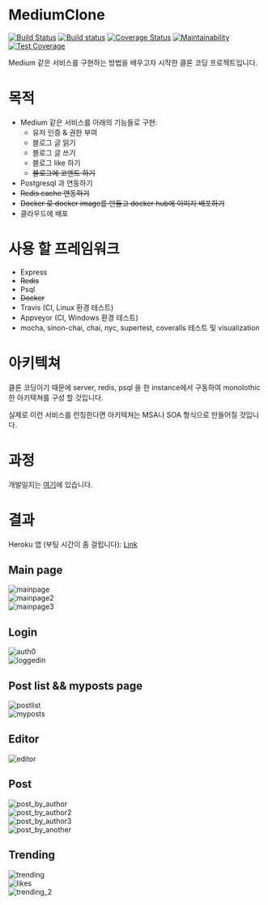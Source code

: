 # MediumClone 
[![Build Status](https://travis-ci.com/json9512/mediumclone.svg?branch=main)](https://travis-ci.com/json9512/mediumclone) [![Build status](https://ci.appveyor.com/api/projects/status/1thg3wucfety9ga0?svg=true)](https://ci.appveyor.com/project/json9512/mediumclone) [![Coverage Status](https://coveralls.io/repos/github/json9512/mediumclone/badge.svg?branch=main)](https://coveralls.io/github/json9512/mediumclone?branch=main) [![Maintainability](https://api.codeclimate.com/v1/badges/24b9d515ac7e40820317/maintainability)](https://codeclimate.com/github/json9512/mediumclone/maintainability) [![Test Coverage](https://api.codeclimate.com/v1/badges/24b9d515ac7e40820317/test_coverage)](https://codeclimate.com/github/json9512/mediumclone/test_coverage) 


Medium 같은 서비스를 구현하는 방법을 배우고자 시작한 클론 코딩 프로젝트입니다.

# 목적

- Medium 같은 서비스를 아래의 기능들로 구현:
    - 유저 인증 & 권한 부여
    - 블로그 글 읽기
    - 블로그 글 쓰기
    - 블로그 like 하기
    - ~~블로그에 코멘트 하기~~
- Postgresql 과 연동하기
- ~~Redis cache 연동하기~~
- ~~Docker 로 docker image를 만들고 docker hub에 이미지 배포하기~~
- 클라우드에 배포

# 사용 할 프레임워크 

- Express
- ~~Redis~~
- Psql
- ~~Docker~~
- Travis (CI, Linux 환경 테스트)
- Appveyor (CI, Windows 환경 테스트)
- mocha, sinon-chai, chai, nyc, supertest, coveralls 테스트 및 visualization

# 아키텍쳐 

클론 코딩이기 때문에 server, redis, psql 을 한 instance에서 구동하여 monolothic 한 아키텍쳐를 구성 할 것입니다. 

실제로 이런 서비스를 런칭한다면 아키텍쳐는 MSA나 SOA 형식으로 만들어질 것입니다. 

# 과정

개발일지는 [여기](https://www.github.com/json9512/mediumclone/blob/master/Progress_kr.md)에 있습니다.

# 결과

Heroku 앱 (부팅 시간이 좀 걸립니다): [Link](https://json9512-mediumclone.herokuapp.com/)

## Main page
![mainpage](https://github.com/json9512/mediumclone/blob/main/images/main.PNG)<br>
![mainpage2](https://github.com/json9512/mediumclone/blob/main/images/main2.PNG)<br>
![mainpage3](https://github.com/json9512/mediumclone/blob/main/images/main3.PNG)<br>

## Login
![auth0](https://github.com/json9512/mediumclone/blob/main/images/auth0.PNG)<br>
![loggedin](https://github.com/json9512/mediumclone/blob/main/images/loggedin_main.PNG)<br>

## Post list && myposts page

![postlist](https://github.com/json9512/mediumclone/blob/main/images/postlist.PNG)<br>
![myposts](https://github.com/json9512/mediumclone/blob/main/images/myposts.PNG)<br>

## Editor

![editor](https://github.com/json9512/mediumclone/blob/main/images/editor.PNG)<br>

## Post
![post_by_author](https://github.com/json9512/mediumclone/blob/main/images/post_by_me.PNG)<br>
![post_by_author2](https://github.com/json9512/mediumclone/blob/main/images/post_by_me2.PNG)<br>
![post_by_author3](https://github.com/json9512/mediumclone/blob/main/images/post_by_me3.PNG)<br>
![post_by_another](https://github.com/json9512/mediumclone/blob/main/images/post.PNG)<br>

## Trending

![trending](https://github.com/json9512/mediumclone/blob/main/images/trending.PNG)<br>
![likes](https://github.com/json9512/mediumclone/blob/main/images/like_increase.PNG)<br>
![trending_2](https://github.com/json9512/mediumclone/blob/main/images/trending2.PNG)<br>
